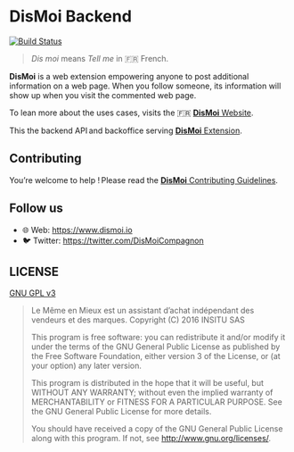 DisMoi Backend
================

[![Build Status](https://semaphoreci.com/api/v1/projects/1ab935cc-487c-4be9-92a0-b0c90098cd58/1038377/shields_badge.svg)](https://semaphoreci.com/lmem/kraft-backend)

> _Dis moi_ means _Tell me_ in :fr: French.

**DisMoi** is a web extension empowering anyone to post additional information on a web page.
When you follow someone, its information will show up when you visit the commented web page.

To lean more about the uses cases, visits the :fr: [**DisMoi** Website](https://www.dismoi.io/).

This the backend API and backoffice serving [**DisMoi** Extension](https://github.com/dis-moi/extension).

## Contributing

You’re welcome to help ! Please read the [**DisMoi** Contributing Guidelines](CONTRIBUTING.md).

## Follow us
- 🌐 Web: https://www.dismoi.io
- 🐦 Twitter: https://twitter.com/DisMoiCompagnon

## LICENSE

[GNU GPL v3](LICENSE)
> Le Même en Mieux est un assistant d’achat indépendant des vendeurs et des marques.
> Copyright (C) 2016 INSITU SAS
>
> This program is free software: you can redistribute it and/or modify
> it under the terms of the GNU General Public License as published by
> the Free Software Foundation, either version 3 of the License, or
> (at your option) any later version.
>
> This program is distributed in the hope that it will be useful,
> but WITHOUT ANY WARRANTY; without even the implied warranty of
> MERCHANTABILITY or FITNESS FOR A PARTICULAR PURPOSE. See the
> GNU General Public License for more details.
>
> You should have received a copy of the GNU General Public License
> along with this program. If not, see <http://www.gnu.org/licenses/>.
